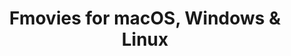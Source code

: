 ---
name: Fmovies
url: 'https://fmovies.is/'
category: Entertainment
title: 'Fmovies for macOS, Windows & Linux'
key: fmovies

---